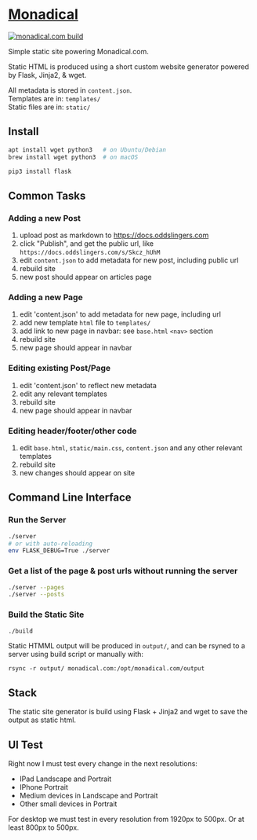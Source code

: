# [Monadical](https://monadical.com)

[![monadical.com build](https://github.com/Monadical-SAS/monadical.com/actions/workflows/deploy.yml/badge.svg)](https://github.com/Monadical-SAS/monadical.com/actions/workflows/deploy.yml)

Simple static site powering Monadical.com.

Static HTML is produced using a short custom website generator powered by Flask, Jinja2, & wget.
  
All metadata is stored in `content.json`.  
Templates are in: `templates/`  
Static files are in: `static/`  

## Install

```bash
apt install wget python3   # on Ubuntu/Debian
brew install wget python3  # on macOS

pip3 install flask
```

## Common Tasks

### Adding a new Post

1. upload post as markdown to https://docs.oddslingers.com
2. click "Publish", and get the public url, like `https://docs.oddslingers.com/s/Skcz_hUhM`
3. edit `content.json` to add metadata for new post, including public url
4. rebuild site
5. new post should appear on articles page

### Adding a new Page

1. edit 'content.json' to add metadata for new page, including url
2. add new template `html` file to `templates/`
3. add link to new page in navbar: see `base.html` `<nav>` section
4. rebuild site
5. new page should appear in navbar


### Editing existing Post/Page

1. edit 'content.json' to reflect new metadata
2. edit any relevant templates
3. rebuild site
4. new page should appear in navbar

### Editing header/footer/other code

1. edit `base.html`, `static/main.css`, `content.json` and any other relevant templates
2. rebuild site
3. new changes should appear on site

## Command Line Interface

### Run the Server

```bash
./server
# or with auto-reloading
env FLASK_DEBUG=True ./server
```

### Get a list of the page & post urls without running the server

```bash
./server --pages
./server --posts
```

### Build the Static Site

```bash
./build
```
Static HTMML output will be produced in `output/`, and can be rsyned to a server using build script or manually with:

`rsync -r output/ monadical.com:/opt/monadical.com/output`

## Stack

The static site generator is build using Flask + Jinja2 and wget to save the output as static html.

## UI Test

Right now I must test every change in the next resolutions:

* IPad Landscape and Portrait
* IPhone Portrait
* Medium devices in Landscape and Portrait
* Other small devices in Portrait

For desktop we must test in every resolution from 1920px to 500px. Or at least 800px to 500px.
